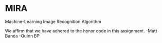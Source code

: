 # MIRA
Machine-Learning Image Recognition Algorithm

We affirm that we have adhered to the honor code in this assignment.
-Matt Banda
-Quinn BP
